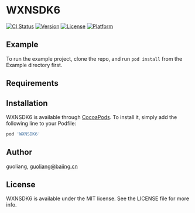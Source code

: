 # WXNSDK6

[![CI Status](https://img.shields.io/travis/guoliang/WXNSDK6.svg?style=flat)](https://travis-ci.org/guoliang/WXNSDK6)
[![Version](https://img.shields.io/cocoapods/v/WXNSDK6.svg?style=flat)](https://cocoapods.org/pods/WXNSDK6)
[![License](https://img.shields.io/cocoapods/l/WXNSDK6.svg?style=flat)](https://cocoapods.org/pods/WXNSDK6)
[![Platform](https://img.shields.io/cocoapods/p/WXNSDK6.svg?style=flat)](https://cocoapods.org/pods/WXNSDK6)

## Example

To run the example project, clone the repo, and run `pod install` from the Example directory first.

## Requirements

## Installation

WXNSDK6 is available through [CocoaPods](https://cocoapods.org). To install
it, simply add the following line to your Podfile:

```ruby
pod 'WXNSDK6'
```

## Author

guoliang, guoliang@baiing.cn

## License

WXNSDK6 is available under the MIT license. See the LICENSE file for more info.
